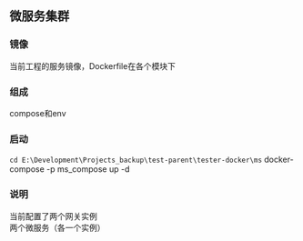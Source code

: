 ## 微服务集群

### 镜像
当前工程的服务镜像，Dockerfile在各个模块下  


### 组成
compose和env


### 启动
`cd E:\Development\Projects_backup\test-parent\tester-docker\ms`
docker-compose -p ms_compose up -d


### 说明
当前配置了两个网关实例  
两个微服务（各一个实例）  



